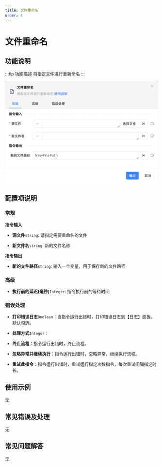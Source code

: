 ```yaml
---
title: 文件重命名
order: 4
---
```


# 文件重命名

## 功能说明

:::tip 功能描述
将指定文件进行重新命名
:::

![文件重命名](../../../assets/文件重命名_command.png)

## 配置项说明

### 常规

**指令输入**

- **源文件**`string`: 请指定需要重命名的文件

- **新文件名**`string`: 新的文件名称


**指令输出**

- **新的文件路径**`string`: 输入一个变量，用于保存新的文件路径

### 高级

- **执行前的延迟(毫秒)**`Integer`: 指令执行前的等待时间

### 错误处理

- **打印错误日志**`Boolean`：当指令运行出错时，打印错误日志到【日志】面板。默认勾选。

- **处理方式**`Integer`：

 - **终止流程**：指令运行出错时，终止流程。

 - **忽略异常并继续执行**：指令运行出错时，忽略异常，继续执行流程。

 - **重试此指令**：指令运行出错时，重试运行指定次数指令，每次重试间隔指定时长。

## 使用示例
无

## 常见错误及处理

无

## 常见问题解答

无


